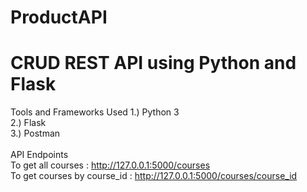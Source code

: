# ProductAPI 
# CRUD REST API using Python and Flask
Tools and Frameworks Used
 1.) Python 3 <br />
 2.) Flask <br />
 3.) Postman <br />
<br />
API Endpoints <br />
To get all courses : http://127.0.0.1:5000/courses <br />
To get courses by course_id : http://127.0.0.1:5000/courses/course_id


